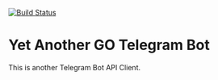 [![Build Status](https://travis-ci.com/AikChun/yagotb.svg?branch=main)](https://travis-ci.com/AikChun/yagotb)

# Yet Another GO Telegram Bot

This is another Telegram Bot API Client.

